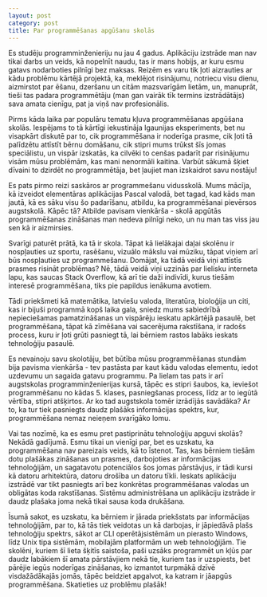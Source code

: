 ```yaml
---
layout: post
category: post
title: Par programmēšanas apgūšanu skolās
---
```


Es studēju programminženieriju nu jau 4 gadus. Aplikāciju izstrāde man nav tikai darbs un veids, kā nopelnīt naudu, tas ir mans hobijs, ar kuru esmu gatavs nodarboties pilnīgi bez maksas. Reizēm es varu tik ļoti aizrauties ar kādu problēmu kārtējā projektā, ka, meklējot risinājumu, notriecu visu dienu, aizmirstot par ēšanu, dzeršanu un citām mazsvarīgām lietām, un, manuprāt, tieši tas padara programmētāju (man gan vairāk tīk termins izstrādātājs) sava amata cienīgu, pat ja viņš nav profesionālis.

Pirms kāda laika par populāru tematu kļuva programmēšanas apgūšana skolās. Iespējams to tā kārtīgi iekustināja Igaunijas eksperiments, bet nu visapkārt diskutē par to, cik programmēšana ir noderīga prasme, cik ļoti tā palīdzētu attīstīt bērnu domāšanu, cik stipri mums trūkst šīs jomas speciālistu, un vispār izskatās, ka cilvēki to cenšas padarīt par risinājumu visām mūsu problēmām, kas mani nenormāli kaitina. Varbūt sākumā šķiet dīvaini to dzirdēt no programmētāja, bet ļaujiet man izskaidrot savu nostāju!

Es pats pirmo reizi saskāros ar programmešanu vidusskolā. Mums mācīja, kā izveidot elementāras aplikācijas Pascal valodā, bet tagad, kad kāds man jautā, kā es sāku visu šo padarīšanu, atbildu, ka programmēšanai pievērsos augstskolā. Kāpēc tā? Atbilde pavisam vienkārša - skolā apgūtās programmēšanas zināšanas man nedeva pilnīgi neko, un nu man tas viss jau sen kā ir aizmirsies.

Svarīgi paturēt prātā, ka tā ir skola. Tāpat kā lielākajai daļai skolēnu ir nospļauties uz sportu, rasēšanu, vizuālo mākslu vai mūziku, tāpat viņiem arī būs nospļauties uz programmešanu. Domājat, ka tādā veidā viņi attīstīs prasmes risināt problēmas? Nē, tādā veidā viņi uzzinās par lielisku interneta lapu, kas saucas Stack Overflow, kā arī tie daži indivīdi, kurus tiešām interesē programmēšana, tiks pie papildus ienākuma avotiem.

Tādi priekšmeti kā matemātika, latviešu valoda, literatūra, bioloģija un citi, kas ir bijuši programmā kopš laika gala, sniedz mums sabiedrībā nepieciešamas pamatzināšanas un vispārēju ieskatu apkārtējā pasaulē, bet programmēšana, tāpat kā zīmēšana vai sacerējuma rakstīšana, ir radošs process, kuru ir ļoti grūti pasniegt tā, lai bērniem rastos labāks ieskats tehnoloģiju pasaulē.

Es nevainoju savu skolotāju, bet būtība mūsu programmēšanas stundām bija pavisma vienkārša - tev pastāsta par kaut kādu valodas elementu, iedot uzdevumu un sagaida gatavu programmu. Pa lielam tas pats ir arī augstskolas programminženierijas kursā, tāpēc es stipri šaubos, ka, ieviešot programmēšanu no kādas 5. klases, pasniegšanas process, līdz ar to iegūtā vērtība, stipri atšķirtos. Ar ko tad augstskola tomēr izrādījās savādāka? Ar to, ka tur tiek pasniegts daudz plašāks informācijas spektrs, kur, programmēšana nemaz neieņem svarīgāko lomu.

Vai tas nozīmē, ka es esmu pret pastiprinātu tehnoloģiju apguvi skolās? Nekādā gadījumā. Esmu tikai un vienīgi par, bet es uzskatu, ka programmēšana nav pareizais veids, kā to īstenot. Tas, kas bērniem tiešām dotu plašākas zināšanas un prasmes, darbojoties ar informācijas tehnoloģijām, un sagatavotu potenciālos šos jomas pārstāvjus, ir tādi kursi kā datoru arhitektūra, datoru drošība un datoru tīkli. Ieskats aplikāciju izstrādē var tikt pasniegts arī bez konkrētas programmēšanas valodas un obligātas koda rakstīšanas. Sistēmu administrēšana un aplikāciju izstrāde ir daudz plašaka joma nekā tikai sausa koda drukāšana.

Īsumā sakot, es uzskatu, ka bērniem ir jārada priekšstats par informācijas tehnoloģijām, par to, kā tās tiek veidotas un kā darbojas, ir jāpiedāvā plašs tehnoloģiju spektrs, sākot ar CLI operētājsistēmām un pierasto Windows, līdz Unix tipa sistēmām, mobilajām platformām un web tehnoloģijām. Tie skolēni, kuriem šī lieta šķitīs saistoša, paši uzsāks programmēt un kļūs par daudz labākiem šī amata pārstāvjiem nekā tie, kuriem tas ir uzspiests, bet pārējie iegūs noderīgas zināšanas, ko izmantot turpmākā dzīvē visdažādākajās jomās, tāpēc beidziet apgalvot, ka katram ir jāapgūs programmēšana. Skatieties uz problēmu plašāk!
